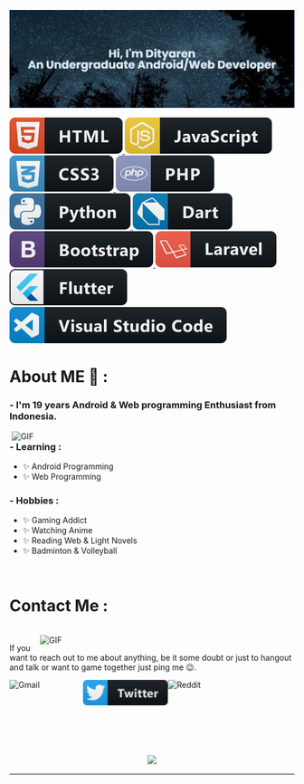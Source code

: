 [![MasterHead](https://github.com/Dityaren/Dityaren/blob/main/assets/header.png)](https://github.com/Dityaren)
<p align="left">
    <a href="#">
    <img src="https://github.com/MikeCodesDotNET/ColoredBadges/blob/master/svg/dev/languages/html.svg" alt="Flutter" style="vertical-align:top margin:6px 4px">
    <img src="https://github.com/MikeCodesDotNET/ColoredBadges/blob/master/svg/dev/languages/js.svg" alt="Flutter" style="vertical-align:top margin:6px 4px">
    <img src="https://github.com/MikeCodesDotNET/ColoredBadges/blob/master/svg/dev/languages/css3.svg" alt="Flutter" style="vertical-align:top margin:6px 4px">
    <img src="https://github.com/MikeCodesDotNET/ColoredBadges/blob/master/svg/dev/languages/php.svg" alt="Flutter" style="vertical-align:top margin:6px 4px">
    <img src="https://github.com/MikeCodesDotNET/ColoredBadges/blob/master/svg/dev/languages/python.svg" alt="Flutter" style="vertical-align:top margin:6px 4px">
    <img src="https://github.com/MikeCodesDotNET/ColoredBadges/blob/master/svg/dev/languages/dart.svg" alt="Flutter" style="vertical-align:top margin:6px 4px">
    <img src="https://github.com/MikeCodesDotNET/ColoredBadges/blob/master/svg/dev/frameworks/bootstrap.svg" alt="Bootstrap" style="vertical-align:top margin:6px 4px">
    <img src="https://github.com/MikeCodesDotNET/ColoredBadges/blob/master/svg/dev/frameworks/laravel.svg" alt="Laravel" style="vertical-align:top margin:6px 4px">
    <img src="https://github.com/MikeCodesDotNET/ColoredBadges/blob/master/svg/dev/frameworks/flutter.svg" alt="Flutter" style="vertical-align:top margin:6px 4px">
    <img src="https://github.com/MikeCodesDotNET/ColoredBadges/blob/master/svg/dev/tools/visualstudio_code.svg" alt="Flutter" style="vertical-align:top margin:6px 4px">
    </a>
</p>

# About ME 💬 :

### - I'm 19 years Android & Web programming Enthusiast from Indonesia.

<img hight="400" width="500" alt="GIF" align="right" src="https://github.com/Dityaren/Dityaren/blob/main/assets/1.gif">

### - Learning :
- ✨ Android Programming
- ✨ Web Programming

### - Hobbies : 
- ✨ Gaming Addict
- ✨ Watching Anime
- ✨ Reading Web & Light Novels
- ✨ Badminton & Volleyball
</br>

# Contact Me :

<p>
 </br>


<img hight="320" width="450" align="right" alt="GIF" src="https://github.com/Xx-Ashutosh-xX/Xx-Ashutosh-xX/blob/master/assets/93195.gif">


If you want to reach out to me about anything, be it some doubt or just to hangout and talk or want to game together just ping me 😉.

<a href="mailto:DitoAdityaSembiringKembaren1@gmail.com">
 <img align="left" alt="Gmail" width="130" hight="100" src="https://github.com/MikeCodesDotNET/ColoredBadges/blob/master/png/social/gmail.png" />
</a>
<a href="https://twitter.com/dityaren">
  <img align="left" alt="Linkedin" width="150" hight="100" src="https://github.com/MikeCodesDotNET/ColoredBadges/blob/master/png/social/twitter.png" />
</a>
<a href="https://www.reddit.com/user/HumanIsAnimal">
  <img align="left" alt=" Reddit" width="130" hight="100" src="https://github.com/MikeCodesDotNET/ColoredBadges/blob/master/png/social/reddit.png" />
</a>
 </p>
 
 
</br>
</br>
</br>
</br>
</br>
</br>
</br>



<p align="center" >  
  <a href="https://github.com/anuraghazra/github-readme-stats"> 
    <img  src="https://github-readme-stats.vercel.app/api?username=Dityaren&&show_icons=true&theme=radical"/>
  </a>
  </p>

*************

